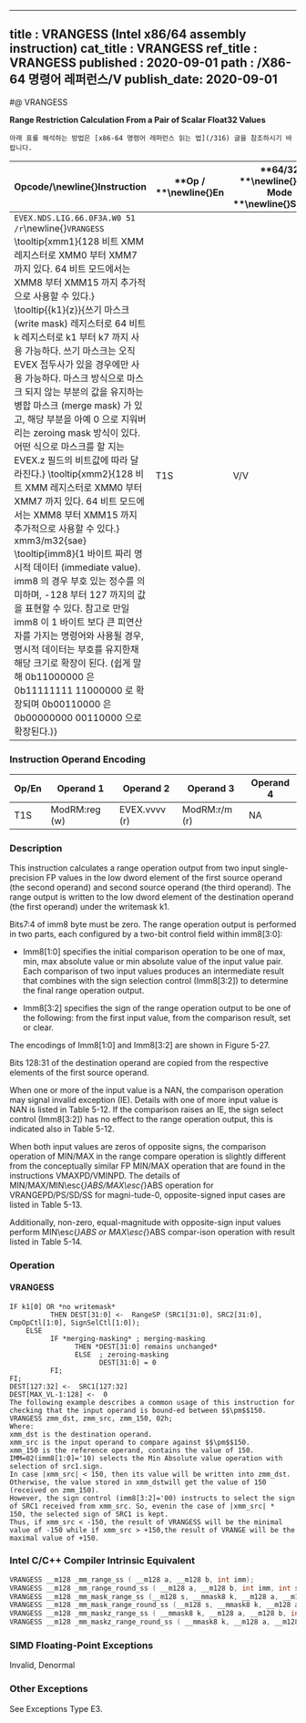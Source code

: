 ----------------------------
title : VRANGESS (Intel x86/64 assembly instruction)
cat_title : VRANGESS
ref_title : VRANGESS
published : 2020-09-01
path : /X86-64 명령어 레퍼런스/V
publish_date: 2020-09-01
----------------------------


#@ VRANGESS

**Range Restriction Calculation From a Pair of Scalar Float32 Values**

```lec-info
아래 표를 해석하는 방법은 [x86-64 명령어 레퍼런스 읽는 법](/316) 글을 참조하시기 바랍니다.
```

|**Opcode/**\newline{}**Instruction**|**Op / **\newline{}**En**|**64/32 **\newline{}**bit Mode **\newline{}**Support**|**CPUID **\newline{}**Feature **\newline{}**Flag**|**Description**|
|------------------------------------|-------------------------|------------------------------------------------------|--------------------------------------------------|---------------|
|`EVEX.NDS.LIG.66.0F3A.W0 51 /r`\newline{}`VRANGESS` \tooltip{xmm1}{128 비트 XMM 레지스터로 XMM0 부터 XMM7 까지 있다. 64 비트 모드에서는 XMM8 부터 XMM15 까지 추가적으로 사용할 수 있다.} \tooltip{\{k1\}\{z\}}{쓰기 마스크 (write mask) 레지스터로 64 비트 k 레지스터로 k1 부터 k7 까지 사용 가능하다. 쓰기 마스크는 오직 EVEX 접두사가 있을 경우에만 사용 가능하다. 마스크 방식으로 마스크 되지 않는 부분의 값을 유지하는 병합 마스크 (merge mask) 가 있고, 해당 부분을 아예 0 으로 지워버리는 zeroing mask 방식이 있다. 어떤 식으로 마스크를 할 지는 EVEX.z 필드의 비트값에 따라 달라진다.} \tooltip{xmm2}{128 비트 XMM 레지스터로 XMM0 부터 XMM7 까지 있다. 64 비트 모드에서는 XMM8 부터 XMM15 까지 추가적으로 사용할 수 있다.} xmm3/m32{sae} \tooltip{imm8}{1 바이트 짜리 명시적 데이터 (immediate value). imm8 의 경우 부호 있는 정수를 의미하며, -128 부터 127 까지의 값을 표현할 수 있다. 참고로 만일 imm8 이 1 바이트 보다 큰 피연산자를 가지는 명령어와 사용될 경우, 명시적 데이터는 부호를 유지한채 해당 크기로 확장이 된다. (쉽게 말해 0b11000000 은 0b11111111 11000000 로 확장되며 0b00110000 은 0b00000000 00110000 으로 확장된다.)} |T1S|V/V|AVX512DQ|Calculate a RANGE operation output value from 2 single-precision floating-point values in xmm2 and xmm3/m32, store the output to xmm1 under writemask. Imm8 specifies the comparison and sign of the range operation.|
### Instruction Operand Encoding


|Op/En|Operand 1|Operand 2|Operand 3|Operand 4|
|-----|---------|---------|---------|---------|
|T1S|ModRM:reg (w)|EVEX.vvvv (r)|ModRM:r/m (r)|NA|
### Description


This instruction calculates a range operation output from two input single-precision FP values in the low dword element of the first source operand (the second operand) and second source operand (the third operand). The range output is written to the low dword element of the destination operand (the first operand) under the writemask k1. 

Bits7:4 of imm8 byte must be zero. The range operation output is performed in two parts, each configured by a two-bit control field within imm8[3:0]:

*  Imm8[1:0] specifies the initial comparison operation to be one of max, min, max absolute value or min absolute value of the input value pair. Each comparison of two input values produces an intermediate result that combines with the sign selection control (Imm8[3:2]) to determine the final range operation output.

*  Imm8[3:2] specifies the sign of the range operation output to be one of the following: from the first input value, from the comparison result, set or clear.

The encodings of Imm8[1:0] and Imm8[3:2] are shown in Figure 5-27.

Bits 128:31 of the destination operand are copied from the respective elements of the first source operand.

When one or more of the input value is a NAN, the comparison operation may signal invalid exception (IE). Details with one of more input value is NAN is listed in Table 5-12. If the comparison raises an IE, the sign select control (Imm8[3:2]) has no effect to the range operation output, this is indicated also in Table 5-12.

When both input values are zeros of opposite signs, the comparison operation of MIN/MAX in the range compare operation is slightly different from the conceptually similar FP MIN/MAX operation that are found in the instructions VMAXPD/VMINPD. The details of MIN/MAX/MIN\esc{_}ABS/MAX\esc{_}ABS operation for VRANGEPD/PS/SD/SS for magni-tude-0, opposite-signed input cases are listed in Table 5-13.

Additionally, non-zero, equal-magnitude with opposite-sign input values perform MIN\esc{_}ABS or MAX\esc{_}ABS compar-ison operation with result listed in Table 5-14.


### Operation
#### VRANGESS 
```info-verb
IF k1[0] OR *no writemask*
          THEN DEST[31:0] <-  RangeSP (SRC1[31:0], SRC2[31:0], CmpOpCtl[1:0], SignSelCtl[1:0]);
    ELSE 
          IF *merging-masking* ; merging-masking
                THEN *DEST[31:0] remains unchanged*
                ELSE  ; zeroing-masking
                      DEST[31:0] = 0
          FI;
FI;
DEST[127:32] <-  SRC1[127:32]
DEST[MAX_VL-1:128] <-  0
The following example describes a common usage of this instruction for checking that the input operand is bound-ed between $$\pm$$150.
VRANGESS zmm_dst, zmm_src, zmm_150, 02h;
Where:
xmm_dst is the destination operand.
xmm_src is the input operand to compare against $$\pm$$150.
xmm_150 is the reference operand, contains the value of 150.
IMM=02(imm8[1:0]='10) selects the Min Absolute value operation with selection of src1.sign.
In case |xmm_src| < 150, then its value will be written into zmm_dst. Otherwise, the value stored in xmm_dstwill get the value of 150 (received on zmm_150).
However, the sign control (imm8[3:2]='00) instructs to select the sign of SRC1 received from xmm_src. So, evenin the case of |xmm_src| *   150, the selected sign of SRC1 is kept. 
Thus, if xmm_src < -150, the result of VRANGESS will be the minimal value of -150 while if xmm_src > +150,the result of VRANGE will be the maximal value of +150.
```

### Intel C/C++ Compiler Intrinsic Equivalent

```cpp
VRANGESS __m128 _mm_range_ss ( __m128 a, __m128 b, int imm);
VRANGESS __m128 _mm_range_round_ss ( __m128 a, __m128 b, int imm, int sae);
VRANGESS __m128 _mm_mask_range_ss (__m128 s, __mmask8 k, __m128 a, __m128 b, int imm);
VRANGESS __m128 _mm_mask_range_round_ss (__m128 s, __mmask8 k, __m128 a, __m128 b, int imm, int sae);
VRANGESS __m128 _mm_maskz_range_ss ( __mmask8 k, __m128 a, __m128 b, int imm);
VRANGESS __m128 _mm_maskz_range_round_ss ( __mmask8 k, __m128 a, __m128 b, int imm, int sae);
```
### SIMD Floating-Point Exceptions


Invalid, Denormal

### Other Exceptions


See Exceptions Type E3.

